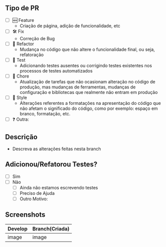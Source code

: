 ## Tipo de PR

- [ ] 🆕 Feature
  - Criação de página, adição de funcionalidade, etc
- [ ] 🛠️ Fix
  - Correção de Bug
- [ ] 🔄 Refactor
  - Mudança no código que não altere o funcionalidade final, ou seja, refatoração
- [ ] 🧪 Test
  - Adicionando testes ausentes ou corrigindo testes existentes nos processos de testes automatizados
- [ ] 🚧 Chore
  - Atualização de tarefas que não ocasionam alteração no código de produção, mas mudanças de ferramentas, mudanças de configuração e bibliotecas que realmente não entram em produção
- [ ] 🎨 Style
  - Alterações referentes a formatações na apresentação do código que não afetam o significado do código, como por exemplo: espaço em branco, formatação, etc.
- [ ] ❓ Outra:

## Descrição

- Descreva as alterações feitas nesta branch

## Adicionou/Refatorou Testes?

- [ ] Sim
- [ ] Não
  - [ ] Ainda não estamos escrevendo testes
  - [ ] Preciso de Ajuda
  - [ ] Outro Motivo:

## Screenshots

| Develop | Branch(Criada) |
| ------- | -------------- |
| image   | image          |
